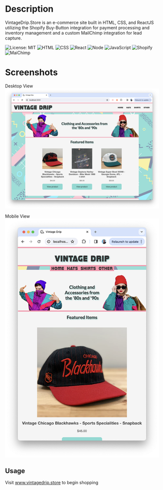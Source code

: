 # Description

VintageDrip.Store is an e-commerce site built in HTML, CSS, and ReactJS utilizing the Shopify Buy-Button integration for payment processing and inventory management and a custom MailChimp integration for lead capture.

![License: MIT](https://img.shields.io/badge/License-MIT-orange.svg)
![HTML](https://img.shields.io/badge/HTML-Orange.svg)
![CSS](https://img.shields.io/badge/CSS-blue.svg)
![React](https://img.shields.io/badge/React-lightblue.svg)
![Node](https://img.shields.io/badge/Node.js-grey.svg)
![JavaScript](https://img.shields.io/badge/JavaScript-yellow.svg)
![Shopify](https://img.shields.io/badge/Shopify-green.svg)
![MaiChimp](https://img.shields.io/badge/MailChimp-lightyellow.svg)

# Screenshots

Desktop View
![Desktop View.](src/components/VintageDripDesktop.png)

Mobile View
![Desktop View.](src/components/VintageDripMobile.png)

## Usage

Visit www.vintagedrip.store to begin shopping